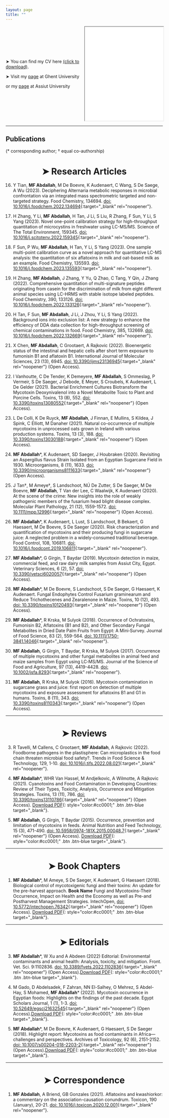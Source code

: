 ```yaml
---
layout: page
title: ""
---
```


<div style="display: flex; flex-direction: row; align-items: center;">
  <div style="flex: 1;">
    <p>&#10148; You can find my CV here <a href="/CV_MFA_2023.pdf" target="_blank" rel="noopener">(click to download)</a>.</p>
    <p>&#10148; Visit my <a href="https://www.ugent.be/bw/foodscience/en/research/faculty/mohamed-fathi-abdallah-abdelmohsen.htm" target="_blank" rel="noopener">page</a> at Ghent University</p>
    <div style="display: block;">
      <p>or my <a href="https://www.aun.edu.eg/veterinary_medicine/user/3186" target="_blank" rel="noopener">page</a> at Assiut University</p>
    </div>
  </div>
  <div style="flex: 1; text-align: center;">
    <iframe src="/CV_MFA_2023.pdf" style="width:100%;height:300px;"></iframe>
  </div>
</div>

---

## Publications 
   (* corresponding author; † equal co-authorship)

<h1 align="center">&#10148; Research Articles </h1>

16) Y Tian, **MF Abdallah**, M De Boevre, K Audenaert, C Wang, S De Saege, A Wu (2023). Deciphering Alternaria metabolic responses in microbial confrontation via an integrated mass spectrometric targeted and non-targeted strategy. Food Chemistry, 134694. [doi: 10.1016/j.foodchem.2022.134694](https://www.sciencedirect.com/science/article/pii/S0308814622026565){:target="_blank" rel="noopener"}.

15) H Zhang, Y Li, **MF Abdallah**, H Tan, J Li, S Liu, R Zhang, F Sun, Y Li, S Yang (2023). Novel one-point calibration strategy for high-throughput quantitation of microcystins in freshwater using LC-MS/MS. Science of The Total Environment, 159345. [doi: 10.1016/j.scitotenv.2022.159345](https://www.sciencedirect.com/science/article/abs/pii/S0048969722064440){:target="_blank" rel="noopener"}.

14) F Sun, P Wu, **MF Abdallah**, H Tan, Y Li, S Yang (2023). One sample multi-point calibration curve as a novel approach for quantitative LC-MS analysis: the quantitation of six aflatoxins in milk and oat-based milk as an example. Food Chemistry, 135593. [doi: 10.1016/j.foodchem.2023.135593](https://www.sciencedirect.com/science/article/abs/pii/S0308814623002091){:target="_blank" rel="noopener"}.

13) H Zhang, **MF Abdallah**, J Zhang, Y Yu, Q Zhao, C Tang, Y Qin, J Zhang (2022). Comprehensive quantitation of multi-signature peptides originating from casein for the discrimination of milk from eight different animal species using LC-HRMS with stable isotope labeled peptides. Food Chemistry, 390, 133126. [doi: 10.1016/j.foodchem.2022.133126](https://www.sciencedirect.com/science/article/abs/pii/S0308814622010883){:target="_blank" rel="noopener"}.

12) H Tan, F Sun, **MF Abdallah**, J Li, J Zhou, Y Li, S Yang (2022). Background ions into exclusion list: A new strategy to enhance the efficiency of DDA data collection for high-throughput screening of chemical contaminations in food. Food Chemistry, 385, 132669. [doi: 10.1016/j.foodchem.2022.132669](https://www.sciencedirect.com/science/article/abs/pii/S0308814622006318){:target="_blank" rel="noopener"}.

11) X Chen, **MF Abdallah**, C Grootaert, A Rajkovic (2022). Bioenergetic status of the intestinal and hepatic cells after short term exposure to fumonisin B1 and aflatoxin B1. International Journal of Molecular Sciences, 23 (13), 6945. [doi: 10.3390/ijms23136945](https://www.mdpi.com/1422-0067/23/13/6945){:target="_blank" rel="noopener"} (Open Access).

10) I Vanhoutte, C De Tender, K Demeyere, **MF Abdallah**, S Ommeslag, P Vermeir, S De Saeger, J Debode, E Meyer, S Croubels, K Audenaert, L De Gelder (2021). Bacterial Enrichment Cultures Biotransform the Mycotoxin Deoxynivalenol into a Novel Metabolite Toxic to Plant and Porcine Cells. Toxins, 13 (8), 552. [doi: 10.3390/toxins13080552](https://www.mdpi.com/2072-6651/13/8/552){:target="_blank" rel="noopener"} (Open Access).

9) L De Colli, K De Ruyck, **MF Abdallah**, J Finnan, E Mullins, S Kildea, J Spink, C Elliott, M Danaher (2021). Natural co-occurrence of multiple mycotoxins in unprocessed oats grown in Ireland with various production systems. Toxins, 13 (3), 188. [doi: 10.3390/toxins13030188](https://www.mdpi.com/2072-6651/13/3/188){:target="_blank" rel="noopener"} (Open Access).

8) **MF Abdallah***, K Audenaert, SD Saeger, J Houbraken (2020). Revisiting an Aspergillus flavus Strain Isolated from an Egyptian Sugarcane Field in 1930. Microorganisms, 8 (11), 1633. [doi: 10.3390/microorganisms8111633](https://www.mdpi.com/2076-2607/8/11/1633){:target="_blank" rel="noopener"} (Open Access).

7) J Tan†, M Ameye†, S Landschoot, NÚ De Zutter, S De Saeger, M De Boevre, **MF Abdallah**, T Van der Lee, C Waalwijk, K Audenaert (2020). At the scene of the crime: New insights into the role of weakly pathogenic members of the fusarium head blight disease complex. Molecular Plant Pathology, 21 (12), 1559-1572. [doi: 10.1111/mpp.12996](https://bsppjournals.onlinelibrary.wiley.com/doi/full/10.1111/mpp.12996){:target="_blank" rel="noopener"} (Open Access).

6) **MF Abdallah***, K Audenaert, L Lust, S Landschoot, B Bekaert, G Haesaert, M De Boevre, S De Saeger (2020). Risk characterization and quantification of mycotoxins and their producing fungi in sugarcane juice: A neglected problem in a widely-consumed traditional beverage. Food Control, 108, 106811. [doi: 10.1016/j.foodcont.2019.106811](https://www.sciencedirect.com/science/article/abs/pii/S0956713519304001){:target="_blank" rel="noopener"}.

5) **MF Abdallah***, G Girgin, T Baydar (2019). Mycotoxin detection in maize, commercial feed, and raw dairy milk samples from Assiut City, Egypt. Veterinary Sciences, 6 (2), 57. [doi: 10.3390/vetsci6020057](https://www.mdpi.com/2306-7381/6/2/57){:target="_blank" rel="noopener"} (Open Access).

4) **MF Abdallah***, M De Boevre, S Landschoot, S De Saeger, G Haesaert, K Audenaert. Fungal Endophytes Control Fusarium graminearum and Reduce Trichothecenes and Zearalenone in Maize. Toxins, 10 (12), 493. [doi: 10.3390/toxins10120493](https://www.mdpi.com/2072-6651/10/12/493){:target="_blank" rel="noopener"} (Open Access).

3) **MF Abdallah***, R Krska, M Sulyok (2018). Occurrence of Ochratoxins, Fumonisin B2, Aflatoxins (B1 and B2), and Other Secondary Fungal Metabolites in Dried Date Palm Fruits from Egypt: A Mini‐Survey. Journal of Food Science, 83 (2), 559-564. [doi: 10.1111/1750-3841.14046](https://ift.onlinelibrary.wiley.com/doi/abs/10.1111/1750-3841.14046){:target="_blank" rel="noopener"}.

2) **MF Abdallah**, G Girgin, T Baydar, R Krska, M Sulyok (2017). Occurrence of multiple mycotoxins and other fungal metabolites in animal feed and maize samples from Egypt using LC‐MS/MS. Journal of the Science of Food and Agriculture, 97 (13), 4419-4428. [doi: 10.1002/jsfa.8293](https://onlinelibrary.wiley.com/doi/abs/10.1002/jsfa.8293){:target="_blank" rel="noopener"}.

1) **MF Abdallah**, R Krska, M Sulyok (2016). Mycotoxin contamination in sugarcane grass and juice: first report on detection of multiple mycotoxins and exposure assessment for aflatoxins B1 and G1 in humans. Toxins, 8 (11), 343. [doi: 10.3390/toxins8110343](https://www.mdpi.com/2072-6651/8/11/343){:target="_blank" rel="noopener"} (Open Access).

---
<h1 align="center">&#10148; Reviews</h1>

3) R Tavelli, M Callens, C Grootaert, **MF Abdallah**, A Rajkovic (2022). Foodborne pathogens in the plastisphere: Can microplastics in the food chain threaten microbial food safety?. Trends in Food Science & Technology, 129, 1-10. [doi: 10.1016/j.tifs.2022.08.021](https://www.sciencedirect.com/science/article/abs/pii/S0924224422003715){:target="_blank" rel="noopener"}.


2) **MF Abdallah***, WHR Van Hassel, M Andjelkovic, A Wilmotte, A Rajkovic (2021). Cyanotoxins and Food Contamination in Developing Countries: Review of Their Types, Toxicity, Analysis, Occurrence and Mitigation Strategies. Toxins, 13 (11), 786. [doi: 10.3390/toxins13110786](https://www.mdpi.com/2072-6651/13/11/786){:target="_blank" rel="noopener"} (Open Access). [Download PDF](https://mfathiabdallah.github.io/pdfs/toxins-13-00786-v2.pdf){: style="color:#cc0001;" .btn .btn-blue target="_blank"}.


1) **MF Abdallah**, G Girgin, T Baydar (2015). Occurrence, prevention and limitation of mycotoxins in feeds. Animal Nutrition and Feed Technology, 15 (3), 471-490. [doi: 10.5958/0974-181X.2015.00048.7](https://www.researchgate.net/publication/280041287_Occurrence_Prevention_and_Limitation_of_Mycotoxins_in_Feeds){:target="_blank" rel="noopener"} (Open Access). [Download PDF](https://mfathiabdallah.github.io/pdfs/Abdallah_et_al_2015.pdf){: style="color:#cc0001;" .btn .btn-blue target="_blank"}.

---

<h1 align="center">&#10148; Book Chapters</h1>

1) **MF Abdallah***, M Ameye, S De Saeger, K Audenaert, G Haesaert (2018). Biological control of mycotoxigenic fungi and their toxins: An update for the pre-harvest approach. **Book Name** Fungi and Mycotoxins-Their Occurrence, Impact on Health and the Economy as well as Pre-and Postharvest Management Strategies. IntechOpen, [doi: 10.5772/intechopen.76342](https://www.intechopen.com/chapters/61887){:target="_blank" rel="noopener"} (Open Access). [Download PDF](https://mfathiabdallah.github.io/pdfs/Abdallah_et_al_2018_bookchapter.pdf){: style="color:#cc0001;" .btn .btn-blue target="_blank"}.

---

<h1 align="center">&#10148; Editorials</h1>

3) **MF Abdallah***, W Xu and A Abdeen (2022) Editorial: Environmental contaminants and animal health: Analysis, toxicity, and mitigation. Front. Vet. Sci. 9:1102836. [doi: 10.3389/fvets.2022.1102836](https://www.frontiersin.org/articles/10.3389/fvets.2022.1102836/full){:target="_blank" rel="noopener"} (Open Access).[Download PDF](https://mfathiabdallah.github.io/pdfs/fvets-09-1102836.pdf){: style="color:#cc0001;" .btn .btn-blue target="_blank"}.

2) M Gado, D Abdelsadek, F Zahran, NN El-Salhey, O Mehrez, S Abdel-Hay, S Mohamed, **MF Abdallah*** (2022). Mycotoxin occurrence in Egyptian foods: Highlights on the findings of the past decade. Egypt Scholars Journal, 1 (1), 1-3. [doi: 10.52649/egscj21632545](https://journal.egyptscholars.org/index.php/Esj/article/view/6){:target="_blank" rel="noopener"} (Open Access).[Download PDF](https://mfathiabdallah.github.io/pdfs/Editorial_2022(1).pdf){: style="color:#cc0001;" .btn .btn-blue target="_blank"}.

1) **MF Abdallah***, M De Boevre, K Audenaert, G Haesaert, S De Saeger (2018). Highlight report: Mycotoxins as food contaminants in Africa—challenges and perspectives. Archives of Toxicology, 92 (6), 2151-2152. [doi: 10.1007/s00204-018-2203-2](https://link.springer.com/article/10.1007/s00204-018-2203-2){:target="_blank" rel="noopener"} (Open Access).[Download PDF](https://mfathiabdallah.github.io/pdfs/Abdallah_et_al_2018_highlight_report.pdf){: style="color:#cc0001;" .btn .btn-blue target="_blank"}.

---

<h1 align="center">&#10148; Correspondence</h1>

1) **MF Abdallah**, A Briend, GB Gonzales (2021). Aflatoxins and kwashiorkor: a commentary on the association-causation conundrum. Toxicon, 190 (January), 20-21. [doi: 10.1016/j.toxicon.2020.12.001](https://www.sciencedirect.com/science/article/abs/pii/S004101012030948X?via%3Dihub){:target="_blank" rel="noopener"}. 
